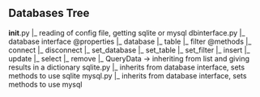 ## Databases Tree

__init__.py
  |_ reading of config file, getting sqlite or mysql
dbinterface.py
  |_ database interface
    @properties
    |_ database
    |_ table
    |_ filter
    @methods
    |_ connect
    |_ disconnect
    |_ set_database
    |_ set_table
    |_ set_filter
    |_ insert
    |_ update
    |_ select
    |_ remove
  |_ QueryData
    -> inheriting from list and giving results in a dictionary
sqlite.py
  |_ inherits from database interface, sets methods to use sqlite
mysql.py
  |_ inherits from database interface, sets methods to use mysql
